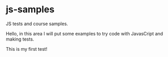 # js-samples
JS tests and course samples.

Hello, in this area I will put some examples to try code with JavasCript and making tests.

This is my first test!

